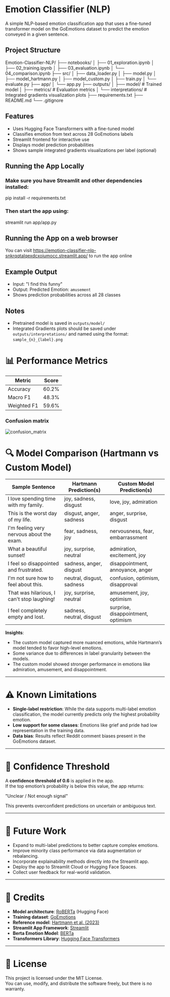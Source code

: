 # Emotion Classifier (NLP)

A simple NLP-based emotion classification app that uses a fine-tuned transformer model on the GoEmotions dataset to predict the emotion conveyed in a given sentence.

## Project Structure

Emotion-Classifier-NLP/
├── notebooks/
│   ├── 01_exploration.ipynb
│   ├── 02_training.ipynb
│   ├── 03_evaluation.ipynb
│   └── 04_comparison.ipynb
├── src/
│   ├── data_loader.py
│   ├── model.py
│   ├── model_hartmann.py
│   ├── model_custom.py
│   ├── train.py
│   └── evaluate.py
├── app/
│   └── app.py
├── outputs/
│   ├── model/                  # Trained model
│   ├── metrics/                # Evaluation metrics
│   └── interpretations/        # Integrated gradients visualization plots
├── requirements.txt
├── README.md
└── .gitignore

## Features
- Uses Hugging Face Transformers with a fine-tuned model
- Classifies emotion from text across 28 GoEmotions labels
- Streamlit frontend for interactive use
- Displays model prediction probabilities
- Shows sample integrated gradients visualizations per label (optional)

## Running the App Locally
### Make sure you have Streamlit and other dependencies installed:

pip install -r requirements.txt

### Then start the app using:

streamlit run app/app.py

## Running the App on a web browser

You can visit https://emotion-classifier-nlp-snkrqqtalqexdcxoiumocc.streamlit.app/ to run the app online

## Example Output
- Input: "I find this funny"
- Output: Predicted Emotion: `amusement`
- Shows prediction probabilities across all 28 classes

## Notes
- Pretrained model is saved in `outputs/model/`
- Integrated Gradients plots should be saved under `outputs/interpretations/` and named using the format: `sample_{n}_{label}.png`


# 📊 Performance Metrics

| Metric     | Score |
|------------|-------|
| Accuracy   | 60.2% |
| Macro F1   | 48.3% |
| Weighted F1| 59.6% |

### Confusion matrix 

![confusion_matrix](https://github.com/user-attachments/assets/f571bafa-daa9-4cf2-88cd-2bad069d187a)



# 🔍 Model Comparison (Hartmann vs Custom Model)

| Sample Sentence                                     | Hartmann Prediction(s)     | Custom Model Prediction(s) |
|-----------------------------------------------------|-----------------------------|-----------------------------|
| I love spending time with my family.                | joy, sadness, disgust       | love, joy, admiration       |
| This is the worst day of my life.                   | disgust, anger, sadness     | anger, surprise, disgust    |
| I'm feeling very nervous about the exam.            | fear, sadness, joy          | nervousness, fear, embarrassment |
| What a beautiful sunset!                            | joy, surprise, neutral      | admiration, excitement, joy |
| I feel so disappointed and frustrated.              | sadness, anger, disgust     | disappointment, annoyance, anger |
| I'm not sure how to feel about this.                | neutral, disgust, sadness   | confusion, optimism, disapproval |
| That was hilarious, I can't stop laughing!          | joy, surprise, neutral      | amusement, joy, optimism    |
| I feel completely empty and lost.                   | sadness, neutral, disgust   | surprise, disappointment, optimism |

**Insights**:
- The custom model captured more nuanced emotions, while Hartmann’s model tended to favor high-level emotions.
- Some variance due to differences in label granularity between the models.
- The custom model showed stronger performance in emotions like admiration, amusement, and disappointment.

---

# ⚠ Known Limitations

- **Single-label restriction**: While the data supports multi-label emotion classification, the model currently predicts only the highest probability emotion.
- **Low support for some classes**: Emotions like grief and pride had low representation in the training data.
- **Data bias**: Results reflect Reddit comment biases present in the GoEmotions dataset.

---

# 🔎 Confidence Threshold

A **confidence threshold of 0.6** is applied in the app.  
If the top emotion’s probability is below this value, the app returns:

"Unclear / Not enough signal"

This prevents overconfident predictions on uncertain or ambiguous text.

---

# 🔮 Future Work

- Expand to multi-label predictions to better capture complex emotions.
- Improve minority class performance via data augmentation or rebalancing.
- Incorporate explainability methods directly into the Streamlit app.
- Deploy the app to Streamlit Cloud or Hugging Face Spaces.
- Collect user feedback for real-world validation.

---

# 👥 Credits

- **Model architecture**: [RoBERTa](https://huggingface.co/roberta-base) (Hugging Face)
- **Training dataset**: [GoEmotions](https://huggingface.co/datasets/go_emotions)
- **Reference model**: [Hartmann et al. (2023)](https://arxiv.org/abs/2305.05894)
- **Streamlit App Framework**: [Streamlit](https://streamlit.io/)
- **Berta Emotion Model**: [BERTa](https://huggingface.co/bhadresh-savani/bert-base-uncased-emotion)
- **Transformers Library**: [Hugging Face Transformers](https://huggingface.co/docs/transformers/index)

---

# 📝 License

This project is licensed under the MIT License.  
You can use, modify, and distribute the software freely, but there is no warranty.

